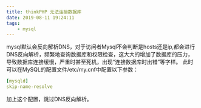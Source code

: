 ```yaml
---
title: thinkPHP 无法连接数据库
date: 2019-08-11 19:24:11
tags:
    - mysql
---
```

mysql默认会反向解析DNS，对于访问者Mysql不会判断是hosts还是ip,都会进行DNS反向解析，频繁地查询数据库和权限检查，这大大的增加了数据库的压力，导致数据库连接缓慢，严重时甚至死机，出现“连接数据库时出错”等字样。
此时可以在MySQL的配置文件/etc/my.cnf中配置以下参数：
```yaml
[mysqld]
skip-name-resolve

```
加上这个配置，跳过DNS反向解析。